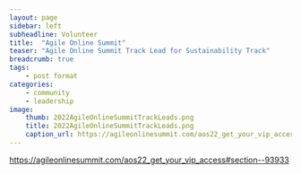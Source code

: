 ```yaml
---
layout: page
sidebar: left
subheadline: Volunteer
title:  "Agile Online Summit"
teaser: "Agile Online Summit Track Lead for Sustainability Track"
breadcrumb: true
tags:
    - post format
categories:
    - community
    - leadership
image:
    thumb: 2022AgileOnlineSummitTrackLeads.png
    title: 2022AgileOnlineSummitTrackLeads.png
    caption_url: https://agileonlinesummit.com/aos22_get_your_vip_access#section--93933
---
```

<a target="new" href="https://agileonlinesummit.com/aos22_get_your_vip_access#section--93933">https://agileonlinesummit.com/aos22_get_your_vip_access#section--93933</a>


